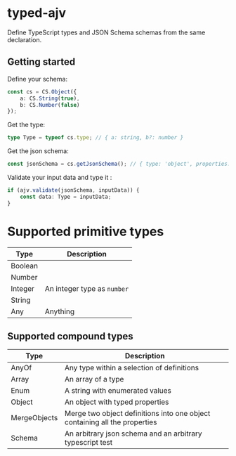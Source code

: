 # typed-ajv

Define TypeScript types and JSON Schema schemas from the same declaration.

## Getting started

Define your schema:

```typescript
const cs = CS.Object({
    a: CS.String(true),
    b: CS.Number(false)
});
```

Get the type:

```typescript
type Type = typeof cs.type; // { a: string, b?: number }
```

Get the json schema:

```typescript
const jsonSchema = cs.getJsonSchema(); // { type: 'object', properties: [...] }
```

Validate your input data and type it :

```typescript
if (ajv.validate(jsonSchema, inputData)) {
    const data: Type = inputData;
}
```

# Supported primitive types

| Type    | Description                 |
| ------- | --------------------------- |
| Boolean |
| Number  |
| Integer | An integer type as `number` |
| String  |
| Any     | Anything                    |

## Supported compound types

| Type         | Description                                                                |
| ------------ | -------------------------------------------------------------------------- |
| AnyOf        | Any type within a selection of definitions                                 |
| Array        | An array of a type                                                         |
| Enum         | A string with enumerated values                                            |
| Object       | An object with typed properties                                            |
| MergeObjects | Merge two object definitions into one object containing all the properties |
| Schema       | An arbitrary json schema and an arbitrary typescript test                  |
